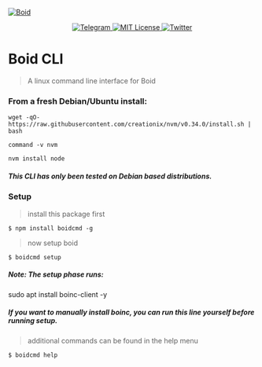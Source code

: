 <a href="https://www.boid.com/"><img src="https://raw.githubusercontent.com/Boid-John/eos-airdrops/master/logos/BoidLogo-lg.png" title="Boid" alt="Boid"></a>

<p align="center">
    <a href="https://t.me/Boidcom_official">
        <img src="https://img.shields.io/discord/431917998102675485.svg" alt="Telegram">
    </a>
    <a href="LICENSE">
        <img src="https://img.shields.io/badge/license-MIT-brightgreen.svg" alt="MIT License">
    </a>
    <a href="https://twitter.com/boidcom">
        <img src="https://img.shields.io/twitter/url/http/shields.io.svg?style=social&style=plastic" alt="Twitter">
    </a>
</p>


# Boid CLI

> A linux command line interface for Boid 

### From a fresh Debian/Ubuntu install:
```shell
wget -qO- https://raw.githubusercontent.com/creationix/nvm/v0.34.0/install.sh | bash

command -v nvm

nvm install node
```
##### This CLI has only been tested on Debian based distributions.


### Setup

> install this package first

```shell
$ npm install boidcmd -g
```

> now setup boid 

```shell
$ boidcmd setup
```
##### Note: The setup phase runs: 
sudo apt install boinc-client -y
##### If you want to manually install boinc, you can run this line yourself before running setup.


> additional commands can be found in the help menu

```shell
$ boidcmd help
```